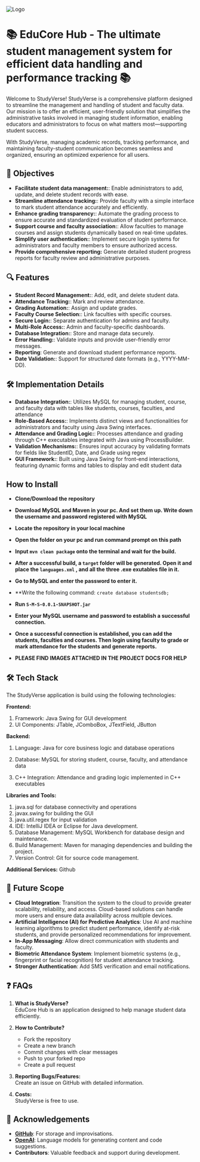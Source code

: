 
![Logo](https://i.ibb.co/tZ2QbBR/DALL-E-2024-11-27-21-56-11-A-minimalist-logo-for-Edu-Core-Hub-a-student-management-system-The-design.webp)


# 📚 EduCore Hub - The ultimate student management system for efficient data handling and performance tracking 📚



Welcome to StudyVerse! StudyVerse is a comprehensive platform designed to streamline the management and handling of student and faculty data. Our mission is to offer an efficient, user-friendly solution that simplifies the administrative tasks involved in managing student information, enabling educators and administrators to focus on what matters most—supporting student success.

With StudyVerse, managing academic records, tracking performance, and maintaining faculty-student communication becomes seamless and organized, ensuring an optimized experience for all users.

## 🎯 Objectives

- **Facilitate student data management:**: Enable administrators to add, update, and delete student records with ease​.
- **Streamline attendance tracking:**: Provide faculty with a simple interface to mark student attendance accurately and efficiently.
- **Enhance grading transparency:**: Automate the grading process to ensure accurate and standardized evaluation of student performance.
- **Support course and faculty association:**: Allow faculties to manage courses and assign students dynamically based on real-time updates.
- **Simplify user authentication:**: Implement secure login systems for administrators and faculty members to ensure authorized access.
- **Provide comprehensive reporting:** Generate detailed student progress reports for faculty review and administrative purposes.
  
## 🔍 Features

- **Student Record Management:**: Add, edit, and delete student data.
- **Attendance Tracking:**: Mark and review attendance​.
- **Grading Automation:**: Assign and update grades.
- **Faculty Course Selection:**: Link faculties with specific courses.
- **Secure Login:**: Separate authentication for admins and faculty​.
- **Multi-Role Access:**: Admin and faculty-specific dashboards​.
- **Database Integration:**: Store and manage data securely.
- **Error Handling:**: Validate inputs and provide user-friendly error messages.
- **Reporting**: Generate and download student performance reports.
- **Date Validation:**: Support for structured date formats (e.g., YYYY-MM-DD).

## 🛠️ Implementation Details

- **Database Integration:**: Utilizes MySQL for managing student, course, and faculty data with tables like students, courses, faculties, and attendance​
- **Role-Based Access:**: Implements distinct views and functionalities for administrators and faculty using Java Swing interfaces.
- **Attendance and Grading Logic:**: Processes attendance and grading through C++ executables integrated with Java using ProcessBuilder.
- **Validation Mechanisms:**: Ensures input accuracy by validating formats for fields like StudentID, Date, and Grade using regex
- **GUI Framework:**: Built using Java Swing for front-end interactions, featuring dynamic forms and tables to display and edit student data

## How to Install
- **Clone/Download the repository**
- **Download MySQL and Maven in your pc. And set them up. Write down the username and password registered with MySQL**
- **Locate the repository in your local machine**
- **Open the folder on your pc and run command prompt on this path**
- **Input ```mvn clean package``` onto the terminal and wait for the build.**
- **After a successful build, a ``` target ``` folder will be generated. Open it and place the ``` languages.xml ``` , and all the three .exe exutables file in it.**

- **Go to MySQL and enter the password to enter it.**
- **Write the following command: ```create database studentsdb;```
- **Run  ``` S-M-S-0.0.1-SNAPSHOT.jar ```**
- **Enter your MySQL username and password to establish a successful connection.**
- **Once a successful connection is established, you can add the students, faculties and courses. Then login using faculty to grade or mark attendance for the students and generate reports.**
- **PLEASE FIND IMAGES ATTACHED IN THE PROJECT DOCS FOR HELP**

## 🛠️ Tech Stack

The StudyVerse application is build using the following technologies:

**Frontend:** 
1) Framework: Java Swing for GUI development
2) UI Components: JTable, JComboBox, JTextField, JButton

**Backend:** 

1) Language: Java for core business logic and database operations

2) Database: MySQL for storing student, course, faculty, and attendance data

3) C++ Integration: Attendance and grading logic implemented in C++ executables​


**Libraries and Tools:**
1) java.sql for database connectivity and operations
2) javax.swing for building the GUI
3) java.util.regex for input validation
4) IDE: IntelliJ IDEA or Eclipse for Java development.
5) Database Management: MySQL Workbench for database design and maintenance.
6) Build Management: Maven for managing dependencies and building the project.
7) Version Control: Git for source code management.

**Additional Services:** Github

## 🔮 Future Scope

- **Cloud Integration**: Transition the system to the cloud to provide greater scalability, reliability, and access. Cloud-based solutions can handle more users and ensure data availability across multiple devices.
- **Artificial Intelligence (AI) for Predictive Analytics**: Use AI and machine learning algorithms to predict student performance, identify at-risk students, and provide personalized recommendations for improvement.
- **In-App Messaging**: Allow direct communication with students and faculty.
- **Biometric Attendance System**: Implement biometric systems (e.g., fingerprint or facial recognition) for student attendance tracking.
- **Stronger Authentication**: Add SMS verification and email notifications.


## ❓ FAQs

1. **What is StudyVerse?**  
   EduCore Hub is an application designed to help manage student data efficiently.

2. **How to Contribute?**  
   - Fork the repository
   - Create a new branch
   - Commit changes with clear messages
   - Push to your forked repo
   - Create a pull request

3. **Reporting Bugs/Features:**  
   Create an issue on GitHub with detailed information.

4. **Costs:**  
    StudyVerse is free to use.

   
## 🙌 Acknowledgements

- **[GitHub](https://github.com/)**: For storage and improvisations. 
- **[OpenAI](https://openai.com/)**: Language models for generating content and code suggestions.
- **Contributors**: Valuable feedback and support during development.
